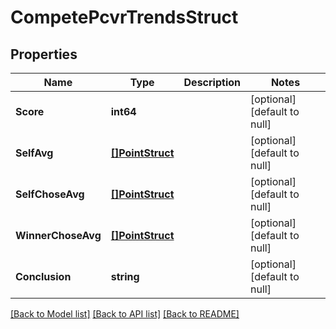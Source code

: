 # CompetePcvrTrendsStruct

## Properties
Name | Type | Description | Notes
------------ | ------------- | ------------- | -------------
**Score** | **int64** |  | [optional] [default to null]
**SelfAvg** | [**[]PointStruct**](point_struct.md) |  | [optional] [default to null]
**SelfChoseAvg** | [**[]PointStruct**](point_struct.md) |  | [optional] [default to null]
**WinnerChoseAvg** | [**[]PointStruct**](point_struct.md) |  | [optional] [default to null]
**Conclusion** | **string** |  | [optional] [default to null]

[[Back to Model list]](../README.md#documentation-for-models) [[Back to API list]](../README.md#documentation-for-api-endpoints) [[Back to README]](../README.md)


